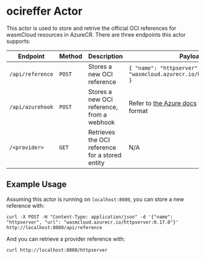# ocireffer Actor

This actor is used to store and retrive the official OCI references for wasmCloud resources in AzureCR. There are three endpoints this actor supports:

| Endpoint         | Method | Description                                     | Payload                                                                                                                                                                            |
| ---------------- | ------ | ----------------------------------------------- | ---------------------------------------------------------------------------------------------------------------------------------------------------------------------------------- |
| `/api/reference` | `POST` | Stores a new OCI reference                      | `{ "name": "httpserver", "url": "wasmcloud.azurecr.io/httpserver:0.17.0" }`                                                                                                        |
| `/api/azurehook` | `POST` | Stores a new OCI reference, from a webhook      | Refer to [the Azure docs](https://learn.microsoft.com/en-us/azure/container-registry/container-registry-webhook-reference#payload-example-image-push-event) for the payload format |
| `/<provider>`    | `GET`  | Retrieves the OCI reference for a stored entity | N/A                                                                                                                                                                                |

## Example Usage

Assuming this actor is running on `localhost:8080`, you can store a new reference with:

```shell
curl -X POST -H "Content-Type: application/json" -d '{"name": "httpserver", "url": "wasmcloud.azurecr.io/httpserver:0.17.0"}' http://localhost:8080/api/reference
```

And you can retrieve a provider reference with:

```shell
curl http://localhost:8080/httpserver
```
